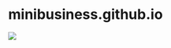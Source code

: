 # minibusiness.github.io

<a href="https://dstorr.github.io/minibusiness.github.io/">
  <img src="index.png">
</a>
